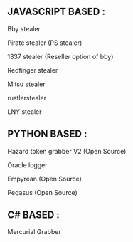 ## JAVASCRIPT BASED :

  Bby stealer
  
  Pirate stealer (PS stealer)
  
  1337 stealer (Reseller option of bby)
  
  Redfinger stealer
  
  Mitsu stealer
  
  rustlerstealer
  
  LNY stealer


## PYTHON BASED : 


  Hazard token grabber V2 (Open Source)
  
  Oracle logger
  
  Empyrean (Open Source)
  
  Pegasus (Open Source)
  

## C# BASED : 

  Mercurial Grabber

